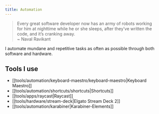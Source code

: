 ```yaml
---
title: Automation
---
```


> Every great software developer now has an army of robots working for him at nighttime while he or she sleeps, after they’ve written the code, and it’s cranking away.  
> ~ Naval Ravikant

I automate mundane and repetitive tasks as often as possible through both software and hardware.

## Tools I use

- [[tools/automation/keyboard-maestro/keyboard-maestro|Keyboard Maestro]]
- [[tools/automation/shortcuts/shortcuts|Shortcuts]]
- [[tools/apps/raycast|Raycast]]
- [[tools/hardware/stream-deck|Elgato Stream Deck 2]]
- [[tools/automation/karabiner|Karabiner-Elements]]
